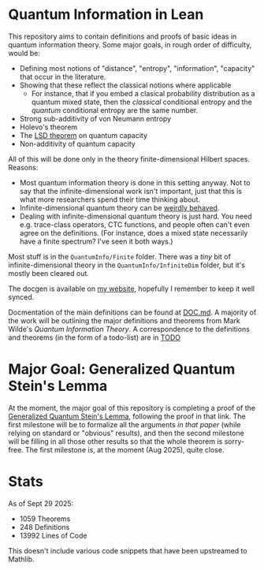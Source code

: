 # Quantum Information in Lean

This repository aims to contain definitions and proofs of basic ideas in quantum information theory. Some major goals, in rough order of difficulty, would be:
 * Defining most notions of "distance", "entropy", "information", "capacity" that occur in the literature.
 * Showing that these reflect the classical notions where applicable
   * For instance, that if you embed a clasical probability distribution as a quantum mixed state, then the _classical_ conditional entropy and the _quantum_ conditional entropy are the same number.
 * Strong sub-additivity of von Neumann entropy
 * Holevo's theorem
 * The [LSD theorem](https://en.wikipedia.org/wiki/Quantum_capacity#Hashing_bound_for_Pauli_channels) on quantum capacity
 * Non-additivity of quantum capacity

All of this will be done only in the theory finite-dimensional Hilbert spaces. Reasons:
* Most quantum information theory is done in this setting anyway. Not to say that the infinite-dimensional work isn't important, just that this is what more researchers spend their time thinking about.
* Infinite-dimensional quantum theory can be [weirdly behaved](https://en.wikipedia.org/wiki/Connes_embedding_problem).
* Dealing with infinite-dimensional quantum theory is just hard. You need e.g. trace-class operators, CTC functions, and people often can't even agree on the definitions. (For instance, does a mixed state necessarily have a finite spectrum? I've seen it both ways.)

Most stuff is in the `QuantumInfo/Finite` folder. There was a _tiny_ bit of infinite-dimensional theory in the `QuantumInfo/InfiniteDim` folder, but it's mostly been cleared out.

The docgen is available on [my website](https://ohaithe.re/Lean-QuantumInfo/QuantumInfo.html), hopefully I remember to keep it well synced.

[comment]: # (Note to self, instructions for building docs: `rm -rf .lake/build/doc/QuantumInfo* .lake/build/doc/ClassicalInfo*; lake -R -Kenv=dev build ClassicalInfo:docs QuantumInfo:doc`. In order to view them, `cd .lake/build/doc; python3 -m http.server`.)

Docmentation of the main definitions can be found at [DOC.md](./DOC.md). A majority of the work will be outlining the major definitions and theorems from Mark Wilde's _Quantum Information Theory_. A correspondence to the definitions and theorems (in the form of a todo-list) are in [TODO](./TODO.md)

# Major Goal: Generalized Quantum Stein's Lemma

At the moment, the major goal of this repository is completing a proof of the [Generalized Quantum Stein's Lemma](https://arxiv.org/abs/2408.02722v1), following the proof in that link. The first milestone will be to formalize all the arguments _in that paper_ (while relying on standard or "obvious" results), and then the second milestone will be filling in all those other results so that the whole theorem is sorry-free. The first milestone is, at the moment (Aug 2025), quite close.

# Stats

As of Sept 29 2025:
 * 1059 Theorems <!-- git grep -E "(^| )(theorem|instance|lemma) " | grep ".lean:" | wc -l -->
 * 248 Definitions <!-- git grep -E "(^| )(def|abbrev|irreducible_def) " | grep ".lean:" | wc -l -->
 * 13992 Lines of Code <!-- git ls-files | grep '\.lean' | xargs wc -l -->

This doesn't include various code snippets that have been upstreamed to Mathlib.